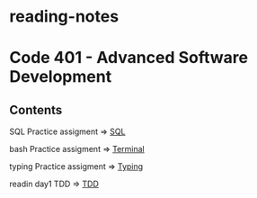 # reading-notes


# Code 401 - Advanced Software Development

## Contents

SQL Practice assigment => [SQL](/SQL.md) 

bash Practice assigment => [Terminal](/TERMINAL.md)

typing Practice assigment => [Typing](/Typing.md)

readin day1 TDD => [TDD](/TDD.md)

